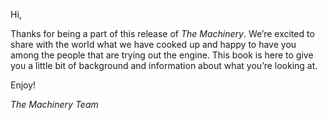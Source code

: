 Hi,

Thanks for being a part of this release of *The Machinery*. We’re excited to share with the
world what we have cooked up and happy to have you among the people that are trying out the engine.
This book is here to give you a little bit of background and information about what you’re
looking at.

Enjoy!

*The Machinery Team*





